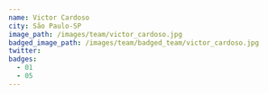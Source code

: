 ```yaml
---
name: Victor Cardoso
city: São Paulo-SP
image_path: /images/team/victor_cardoso.jpg
badged_image_path: /images/team/badged_team/victor_cardoso.jpg
twitter:
badges:
  - 01
  - 05
---
```


